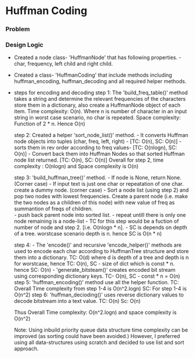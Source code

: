 # Huffman Coding ############################

### Problem

### Design Logic
- Created a node class- 'HuffmanNode' that has following properties. - char, frequency, left child and right child. 
- Created a class- 'HuffmanCoding' that include methods including huffman_encoding, huffman_decoding and all required helper methods. 
- steps for encoding and decoding
    step 1: The 'build_freq_table()' method takes a string and determine the relevant frequencies of the characters store them in a dictionary, also create a HuffmanNode object of each item. 
 Time complexity: O(n). Where n is number of character in an input string in worst case scenario, no char is repeated.
 Space complexity: Function of 2 * n. Hence O(n)

    step 2: Created a helper 'sort_node_list()' method. 
            - It converts Huffman node objects into tuples (char, freq, left, right) - [TC: O(n), SC: O(n)]
            - sorts them in rev order according to freq values- [TC: O(nlogn), SC: O(n)]
            - Convert back them into Huffman Nodes so that sorted Huffman node list returned. [TC: O(n), SC: O(n)]
            Overall for step 2, time complexity : O(nlogn) and Space complexity is O(n)

    step 3: 'build_huffman_tree()' method. 
            - If node is None, return None. (Corner case)
            - If input text is just one char or repeatation of one char. create a dummy node. (corner case) 
            - Sort a node list (using step 2) and pop two nodes with lowest frequencies. Create a parent node 
              (i.e. make the two nodes as a children of this node) with new value of freq as summantion of freqs of children.  
            - push back parent node into sorted list. 
            - repeat untill there is only one node remaining is a node-list
            - TC for this step would be a fuction of number of node and step 2. [i.e. O(nlogn * n].
            - SC is depends on depth of a tree. worstcase scenario depth is n. hence SC is O(n * n)


    step 4: - The 'encode()' and recursive 'encode_helper()' methods are used to encode each char according to HuffmanTree structure 
              and store them into a dictionary. 
              TC: O(d) where d is depth of a tree and depth is n for worstcase, hence TC: O(n), 
              SC - size of dict which is const * n. hence SC: O(n)
            - 'generate_bitsteam()' creates encoded bit stream using corresponding dictionary keys. 
              TC- O(n), SC - const * n = O(n)
    step 5: 'huffman_encoding()' method use all the helper function. 
            TC: Overall Time complexity from step 1-4 is O(n^2.logn)
            SC: For step 1-4 is O(n^2)
    step 6: 'huffman_decioding()' uses reverse dictionary values to decode bitstream into a text value.
            TC: O(n)
            Sc: O(n)

    Thus Overall Time complexity: O(n^2.logn) and space complexity is O(n^2)

    Note: Using inbuild priority queue data structure time complexity can be improved (as sorting could have been avoided.)
          However, I preferred using all data-structures using scratch and decided to use list and sort approach. 

